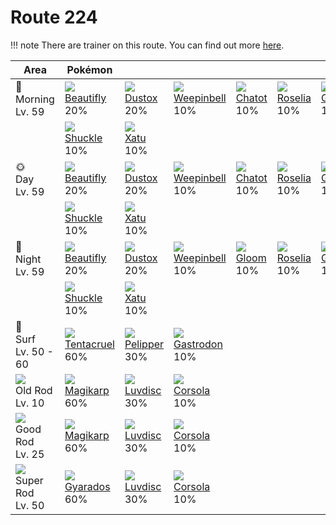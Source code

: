 # Route 224

!!! note
    There are trainer on this route. You can find out more [here](../../trainer_changes/route_224/).


Area                                  | Pokémon                         | &nbsp;                        | &nbsp;                          | &nbsp;                      | &nbsp;                       | &nbsp;
---                                   | ---                             | ---                           | ---                             | ---                         | ---                          | ---
🌅<br>Morning<br>Lv. 59                | ![][267]<br>[Beautifly]<br>20%  | ![][269]<br>[Dustox]<br>20%   | ![][070]<br>[Weepinbell]<br>10% | ![][441]<br>[Chatot]<br>10% | ![][315]<br>[Roselia]<br>10% | ![][423]<br>[Gastrodon]<br>10%
&nbsp;                                | ![][213]<br>[Shuckle]<br>10%    | ![][178]<br>[Xatu]<br>10%     | &nbsp;                          | &nbsp;                      | &nbsp;                       | &nbsp;
🌞<br>Day<br>Lv. 59                    | ![][267]<br>[Beautifly]<br>20%  | ![][269]<br>[Dustox]<br>20%   | ![][070]<br>[Weepinbell]<br>10% | ![][441]<br>[Chatot]<br>10% | ![][315]<br>[Roselia]<br>10% | ![][423]<br>[Gastrodon]<br>10%
&nbsp;                                | ![][213]<br>[Shuckle]<br>10%    | ![][178]<br>[Xatu]<br>10%     | &nbsp;                          | &nbsp;                      | &nbsp;                       | &nbsp;
🌙<br>Night<br>Lv. 59                  | ![][267]<br>[Beautifly]<br>20%  | ![][269]<br>[Dustox]<br>20%   | ![][070]<br>[Weepinbell]<br>10% | ![][044]<br>[Gloom]<br>10%  | ![][315]<br>[Roselia]<br>10% | ![][423]<br>[Gastrodon]<br>10%
&nbsp;                                | ![][213]<br>[Shuckle]<br>10%    | ![][178]<br>[Xatu]<br>10%     | &nbsp;                          | &nbsp;                      | &nbsp;                       | &nbsp;
🌊<br>Surf<br>Lv. 50 - 60              | ![][073]<br>[Tentacruel]<br>60% | ![][279]<br>[Pelipper]<br>30% | ![][423]<br>[Gastrodon]<br>10%  | &nbsp;                      | &nbsp;                       | &nbsp;
![][old-rod]<br>Old Rod<br>Lv. 10     | ![][129]<br>[Magikarp]<br>60%   | ![][370]<br>[Luvdisc]<br>30%  | ![][222]<br>[Corsola]<br>10%    | &nbsp;                      | &nbsp;                       | &nbsp;
![][good-rod]<br>Good Rod<br>Lv. 25   | ![][129]<br>[Magikarp]<br>60%   | ![][370]<br>[Luvdisc]<br>30%  | ![][222]<br>[Corsola]<br>10%    | &nbsp;                      | &nbsp;                       | &nbsp;
![][super-rod]<br>Super Rod<br>Lv. 50 | ![][130]<br>[Gyarados]<br>60%   | ![][370]<br>[Luvdisc]<br>30%  | ![][222]<br>[Corsola]<br>10%    | &nbsp;                      | &nbsp;                       | &nbsp;

[Gloom]: ../../pokemon_changes/044/
[Weepinbell]: ../../pokemon_changes/070/
[Tentacruel]: ../../pokemon_changes/073/
[Magikarp]: ../../pokemon_changes/129/
[Gyarados]: ../../pokemon_changes/130/
[Xatu]: ../../pokemon_changes/178/
[Shuckle]: ../../pokemon_changes/213/
[Corsola]: ../../pokemon_changes/222/
[Beautifly]: ../../pokemon_changes/267/
[Dustox]: ../../pokemon_changes/269/
[Pelipper]: ../../pokemon_changes/279/
[Roselia]: ../../pokemon_changes/315/
[Luvdisc]: ../../pokemon_changes/370/
[Gastrodon]: ../../pokemon_changes/423/
[Chatot]: ../../pokemon_changes/441/
[good-rod]: ../img/items/good-rod.png
[old-rod]: ../img/items/old-rod.png
[poke-radar]: ../img/items/poke-radar.png
[super-rod]: ../img/items/super-rod.png
[044]: ../img/pokemon/044.png
[070]: ../img/pokemon/070.png
[073]: ../img/pokemon/073.png
[129]: ../img/pokemon/129.png
[130]: ../img/pokemon/130.png
[178]: ../img/pokemon/178.png
[213]: ../img/pokemon/213.png
[222]: ../img/pokemon/222.png
[267]: ../img/pokemon/267.png
[269]: ../img/pokemon/269.png
[279]: ../img/pokemon/279.png
[315]: ../img/pokemon/315.png
[370]: ../img/pokemon/370.png
[423]: ../img/pokemon/423.png
[441]: ../img/pokemon/441.png
